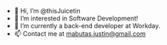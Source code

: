 - 👋 Hi, I’m @thisJuicetin
- 👀 I’m interested in Software Development!
- 🌱 I’m currently a back-end developer at Workday.
- 📫 Contact me at mabutas.justin@gmail.com
